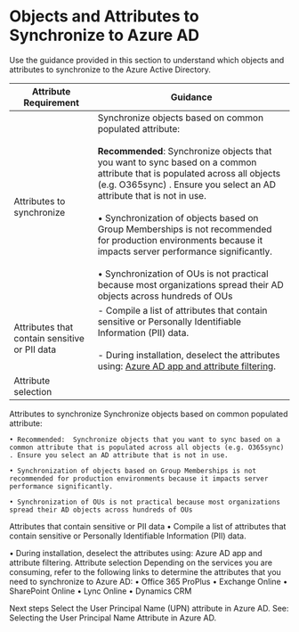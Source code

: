 # Objects and Attributes to Synchronize to Azure AD

Use the guidance provided in this section to understand which objects and attributes to synchronize to the Azure Active Directory.

|**Attribute Requirement** | **Guidance** |  
| -------------| -------------| 
|Attributes to synchronize | Synchronize objects based on common populated attribute: <br/><br/> **Recommended**: Synchronize objects that you want to sync based on a common attribute that is populated across all objects (e.g. O365sync) . Ensure you select an AD attribute that is not in use. <br/><br/> • Synchronization of objects based on Group Memberships is not recommended for production environments because it impacts server  performance significantly. <br/><br/> • Synchronization of OUs is not practical because most organizations spread their AD objects across hundreds of OUs |
|Attributes that contain sensitive or PII data  | - Compile a list of attributes that contain sensitive or Personally Identifiable Information (PII) data. <br/><br/> - During installation, deselect the attributes using:  [Azure AD app and attribute filtering](https://docs.microsoft.com/en-us/azure/active-directory/connect/active-directory-aadconnect-get-started-custom#azure-ad-app-and-attribute-filtering).  |
|Attribute selection ||



Attributes to synchronize	Synchronize objects based on common populated attribute:
	
	• Recommended:  Synchronize objects that you want to sync based on a common attribute that is populated across all objects (e.g. O365sync) . Ensure you select an AD attribute that is not in use.
	
	• Synchronization of objects based on Group Memberships is not recommended for production environments because it impacts server  performance significantly. 
	
	• Synchronization of OUs is not practical because most organizations spread their AD objects across hundreds of OUs
Attributes that contain sensitive or PII data 	• Compile a list of attributes that contain sensitive or Personally Identifiable Information (PII) data.  
	
  • During installation, deselect the attributes using:  Azure AD app and attribute filtering. 
Attribute selection	Depending on the services you are consuming, refer to the following links to determine the attributes that you need to synchronize to Azure AD:
	        • Office 365 ProPlus
	        • Exchange Online
	        • SharePoint Online
	        • Lync Online
	        • Dynamics CRM


Next steps 
Select the User Principal Name (UPN) attribute in Azure AD. See: Selecting the User Principal Name Attribute in Azure AD.


